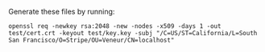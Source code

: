 Generate these files by running:
```
openssl req -newkey rsa:2048 -new -nodes -x509 -days 1 -out test/cert.crt -keyout test/key.key -subj "/C=US/ST=California/L=South San Francisco/O=Stripe/OU=Veneur/CN=localhost"
```